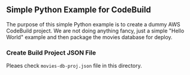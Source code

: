 ## Simple Python Example for CodeBuild
The purpose of this simple Python example is to create a dummy AWS CodeBuild project. We are not doing anything fancy, just a simple "Hello World" example and then package the movies database for deploy.

### Create Build Project JSON File
Pleaes check `movies-db-proj.json` file in this directory.